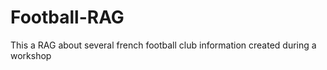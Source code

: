 # Football-RAG
This a RAG about several french football club information created during a workshop 

